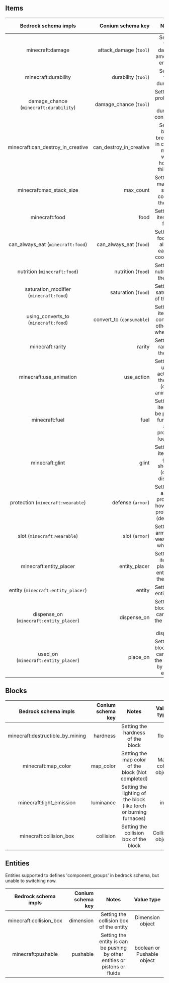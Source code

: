 ## Items

|            Bedrock schema impls             |             Conium schema key |                              Notes                               |         Value type          |
|:-------------------------------------------:|------------------------------:|:----------------------------------------------------------------:|:---------------------------:|
|              minecraft:damage               |    attack_damage (```tool```) |              Setting tool damage amount to entities              |            float            |
|            minecraft:durability             |       durability (```tool```) |                     Setting tool durability                      |             int             |
| damage_chance (```minecraft:durability```)  |    damage_chance (```tool```) |         Setting the probability of durability consuming          |            float            |
|      minecraft:can_destroy_in_creative      |       can_destroy_in_creative | Setting block breakable in creative mode when holding this item  |           boolean           |
|          minecraft:max_stack_size           |                     max_count |           Setting the max item stack count of the item           |             int             |
|               minecraft:food                |                          food |                    Setting the item be a food                    |         Food object         |
|    can_always_eat (```minecraft:food```)    |  can_always_eat  (```food```) |          Setting the food can always eats (no cooldown)          |           boolean           |
|      nutrition (```minecraft:food```)       |      nutrition   (```food```) |                Setting the nutrition of the food                 |             int             |
| saturation_modifier (```minecraft:food```)  |     saturation   (```food```) |                Setting the saturation of the food                |            float            |
|  using_converts_to (```minecraft:food```)   | convert_to (```consumable```) |      Setting the item will convert to other item when used       | string or Item stack object |
|              minecraft:rarity               |                        rarity |                  Setting the rarity of the item                  |           string            |
|           minecraft:use_animation           |                    use_action |     Setting the using action of the item (client animation)      |           string            |
|               minecraft:fuel                |                          fuel | Setting the item can be put into furnaces and provides fuel time |     int or Fuel object      |
|               minecraft:glint               |                         glint |       Setting the item will glint showing (client display)       |           boolean           |
|    protection (```minecraft:wearable```)    |         defense (```armor```) |    Setting the armor providing how much protection (defense)     |            float            |
|       slot (```minecraft:wearable```)       |            slot (```armor```) |            Setting the armor can wearing to what slot            |           string            |
|           minecraft:entity_placer           |                 entity_placer |       Setting the item to place the entities in the world        |           object            |
|   entity (```minecraft:entity_placer```)    |                        entity |                     Setting the entity type                      |           string            |
| dispense_on (```minecraft:entity_placer```) |                   dispense_on |   Setting the blocks that can place the entities by dispenser    |       list of string        |
|   used_on (```minecraft:entity_placer```)   |                      place_on | Setting the blocks that can place the entities by placer entity  |       list of string        |

## Blocks

|       Bedrock schema impls       | Conium schema key |                               Notes                                |    Value type    |
|:--------------------------------:|------------------:|:------------------------------------------------------------------:|:----------------:|
| minecraft:destructible_by_mining |          hardness |                 Setting the hardness of the block                  |      float       |
|       minecraft:map_color        |         map_color |         Setting the map color of the block (Not completed)         | Map color object |
|     minecraft:light_emission     |         luminance | Setting the lighting of the block (like torch or burning furnaces) |       int        |
|     minecraft:collision_box      |         collision |               Setting the collision box of the block               | Collision object |

## Entities
Entities supported to defines 'component_groups' in bedrock schema, but unable to switching now.

|  Bedrock schema impls   | Conium schema key |                                    Notes                                    |         Value type         |
|:-----------------------:|------------------:|:---------------------------------------------------------------------------:|:--------------------------:|
| minecraft:collision_box |         dimension |                   Setting the collision box of the entity                   |      Dimension object      |
|   minecraft:pushable    |          pushable | Setting the entity is can be pushing by other entities or pistons or fluids | boolean or Pushable object |
